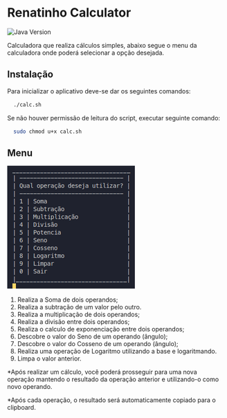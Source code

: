 # Renatinho Calculator

![Java Version](https://img.shields.io/badge/java-11.0.10-red?style=for-the-badge&logo=java)

Calculadora que realiza cálculos simples, abaixo segue o menu da calculadora onde poderá selecionar a opção desejada.

## Instalação

Para inicializar o aplicativo deve-se dar os seguintes comandos:

```bash
  ./calc.sh
```

Se não houver permissão de leitura do script, executar seguinte comando:

```bash
  sudo chmod u+x calc.sh
```

## Menu

<img src="./menu.png">

1. Realiza a Soma de dois operandos;
2. Realiza a subtração de um valor pelo outro.
3. Realiza a multiplicação de dois operandos;
4. Realiza a divisão entre dois operandos;
5. Realiza o calculo de exponenciação entre dois operandos;
6. Descobre o valor do Seno de um operando (ângulo);
7. Descobre o valor do Cosseno de um operando (ângulo);
8. Realiza uma operação de Logaritmo utilizando a base e logaritmando.
9. Limpa o valor anterior.

*Após realizar um cálculo, você poderá prosseguir para uma nova operação mantendo o resultado da operação anterior e utilizando-o como novo operando.

*Após cada operação, o resultado será automaticamente copiado para o clipboard.
